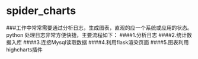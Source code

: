 # spider_charts
###工作中常常需要通过分析日志，生成图表，直观的应一个系统或应用的状态。python 处理日志非常方便快捷，主要流程如下：
####1.分析日志
####2.统计数据入库
####3.连接Mysql读取数据
####4.利用flask渲染页面
####5.图表利用highcharts插件
